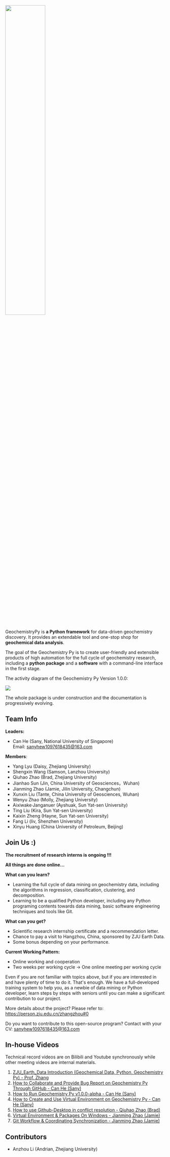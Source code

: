 <img src="./docs/Geochemistry Py.png" width="50%"/>

GeochemistryPy is **a Python framework** for data-driven geochemistry discovery. It provides an extendable tool and
one-stop shop for **geochemical data analysis**.

The goal of the Geochemistry Py is to create user-friendly and extensible products of high automation for the full cycle
of geochemistry research, including a **python package** and a **software** with a command-line interface in the first stage.

The activity diagram of the Geochemistry Py Version 1.0.0:

<img src="./docs/GeochemistryPy-Activity%20Diagram_v1.png" />

The whole package is under construction and the documentation is progressively evolving. 



## Team Info
**Leaders:**
+ Can He (Sany, National University of Singapore)    
  Email: sanyhew1097618435@163.com

**Members**:
+ Yang Lyu (Daisy, Zhejiang University)
+ Shengxin Wang (Samson, Lanzhou University)
+ Qiuhao Zhao (Brad, Zhejiang University)
+ Jianhao Sun (Jin, China University of Geosciences，Wuhan)
+ Jianming Zhao (Jamie, Jilin University, Changchun)
+ Xunxin Liu (Tante, China University of Geosciences, Wuhan)
+ Wenyu Zhao (Molly, Zhejiang University)
+ Aixiwake·Janganuer (Ayshuak, Sun Yat-sen University)
+ Ting Liu (Kira, Sun Yat-sen University)
+ Kaixin Zheng (Hayne, Sun Yat-sen University)
+ Fang Li (liv, Shenzhen University)
+ Xinyu Huang (China University of Petroleum, Beijing)



## Join Us :)
**The recruitment of research interns is ongoing !!!**

**All things are done online...**

**What can you learn?**
+ Learning the full cycle of data mining on geochemistry data, including the algorithms in regression,
classification, clustering, and decomposition.
+ Learning to be a qualified Python developer, including any Python programing contents towards data mining,
basic software engineering techniques and tools like Git.

**What can you get?**  

+ Scientific research internship certificate and a recommendation letter.
+ Chance to pay a visit to Hangzhou, China, sponsored by ZJU Earth Data.
+ Some bonus depending on your performance. 

**Current Working Pattern:**
+ Online working and cooperation
+ Two weeks per working cycle -> One online meeting per working cycle

Even if you are not familiar with topics above, but if you are interested in and have plenty of time to do it.
That's enough. We have a full-developed training system to help you, as a newbie of data mining or Python developer,
learn steps by steps with seniors until you can make a significant contribution to our project.

More details about the project? Please refer to: https://person.zju.edu.cn/zhangzhou#0  

Do you want to contribute to this open-source program? Contact with your CV: sanyhew1097618435@163.com  



## In-house Videos
Technical record videos are on Bilibili and Youtube synchronously while other meeting videos are internal materials.
1. [ZJU_Earth_Data Introduction (Geochemical Data, Python, Geochemistry Py) - Prof. Zhang](https://www.bilibili.com/video/BV1Lf4y1w7EK?spm_id_from=333.999.0.0)
2. [How to Collaborate and Provide Bug Report on Geochemistry Py Through GitHub - Can He (Sany)](https://www.youtube.com/watch?v=1DWoEsqsfvQ&list=PLy8hNsI55lvh1UHjhVhqNUj3xPdV9sEiM&index=3)
3. [How to Run Geochemistry Py v1.0.0-alpha - Can He (Sany)](https://www.bilibili.com/video/BV1i541117dd?spm_id_from=333.999.0.0)
4. [How to Create and Use Virtual Environment on Geochemistry Py - Can He (Sany)](https://www.youtube.com/watch?v=4KFi7OXxD-c&list=PLy8hNsI55lvh1UHjhVhqNUj3xPdV9sEiM&index=4)
5. [How to use Github-Desktop in conflict resolution - Qiuhao Zhao (Brad)](https://www.youtube.com/watch?v=KT1g5JpuUVI&list=PLy8hNsI55lvh1UHjhVhqNUj3xPdV9sEiM)
6. [Virtual Environment & Packages On Windows - Jianming Zhao (Jamie)](https://www.youtube.com/watch?v=e4VqSBuNp_o&list=PLy8hNsI55lvh1UHjhVhqNUj3xPdV9sEiM&index=2)
7. [Git Workflow & Coordinating Synchronization - Jianming Zhao (Jamie)](https://www.bilibili.com/video/BV1Sa4y1f74k?spm_id_from=333.999.0.0&vd_source=9adcf2c5fdeffe1d11c89d441ef598ba)


## Contributors
+ Anzhou Li (Andrian, Zhejiang University) 
